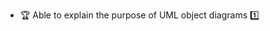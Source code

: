 * <span id="outcome-objectDiagrams-introduction-one">:trophy: Able to explain the purpose of UML object diagrams :one:</span>
